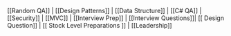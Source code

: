 
[[Random QA]] | [[Design Patterns]] | [[Data Structure]] | [[C# QA]] | [[Security]] | [[MVC]] | [[Interview Prep]] | [[Interview Questions]]| [[ Design Question]] | [[ Stock Level Preparations ]] | [[Leadership]]

